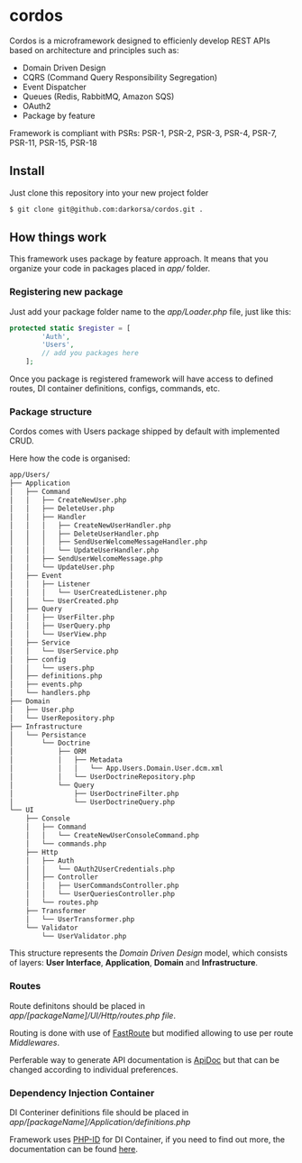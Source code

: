 # cordos

Cordos is a microframework designed to efficienly develop REST APIs based on architecture and principles such as:

- Domain Driven Design
- CQRS (Command Query Responsibility Segregation)
- Event Dispatcher
- Queues (Redis, RabbitMQ, Amazon SQS)
- OAuth2
- Package by feature

Framework is compliant with PSRs: PSR-1, PSR-2, PSR-3, PSR-4, PSR-7, PSR-11, PSR-15, PSR-18

## Install

Just clone this repository into your new project folder

``` bash
$ git clone git@github.com:darkorsa/cordos.git .
```

## How things work

This framework uses package by feature approach. It means that you organize your code in packages placed in *app/* folder.

### Registering new package

Just add your package folder name to the *app/Loader.php* file, just like this:

``` php
protected static $register = [
        'Auth',
        'Users',
        // add you packages here
    ];
```

Once you package is registered framework will have access to defined routes, DI container definitions, configs, commands, etc.

### Package structure

Cordos comes with Users package shipped by default with implemented CRUD.

Here how the code is organised:

``` bash
app/Users/
├── Application
│   ├── Command
│   │   ├── CreateNewUser.php
│   │   ├── DeleteUser.php
│   │   ├── Handler
│   │   │   ├── CreateNewUserHandler.php
│   │   │   ├── DeleteUserHandler.php
│   │   │   ├── SendUserWelcomeMessageHandler.php
│   │   │   └── UpdateUserHandler.php
│   │   ├── SendUserWelcomeMessage.php
│   │   └── UpdateUser.php
│   ├── Event
│   │   ├── Listener
│   │   │   └── UserCreatedListener.php
│   │   └── UserCreated.php
│   ├── Query
│   │   ├── UserFilter.php
│   │   ├── UserQuery.php
│   │   └── UserView.php
│   ├── Service
│   │   └── UserService.php
│   ├── config
│   │   └── users.php
│   ├── definitions.php
│   ├── events.php
│   └── handlers.php
├── Domain
│   ├── User.php
│   └── UserRepository.php
├── Infrastructure
│   └── Persistance
│       └── Doctrine
│           ├── ORM
│           │   ├── Metadata
│           │   │   └── App.Users.Domain.User.dcm.xml
│           │   └── UserDoctrineRepository.php
│           └── Query
│               ├── UserDoctrineFilter.php
│               └── UserDoctrineQuery.php
└── UI
    ├── Console
    │   ├── Command
    │   │   └── CreateNewUserConsoleCommand.php
    │   └── commands.php
    ├── Http
    │   ├── Auth
    │   │   └── OAuth2UserCredentials.php
    │   ├── Controller
    │   │   ├── UserCommandsController.php
    │   │   └── UserQueriesController.php
    │   └── routes.php
    ├── Transformer
    │   └── UserTransformer.php
    └── Validator
        └── UserValidator.php
```

This structure represents the *Domain Driven Design* model, which consists of layers: **User Interface**, **Application**, **Domain** and **Infrastructure**.

### Routes

Route definitons should be placed in *app/[packageName]/UI/Http/routes.php file*.

Routing is done with use of [FastRoute](https://github.com/nikic/FastRoute) but modified allowing to use per route *Middlewares*.

Perferable way to generate API documentation is [ApiDoc](http://apidocjs.com) but that can be changed according to individual preferences.

### Dependency Injection Container

DI Conteriner definitions file should be placed in *app/[packageName]/Application/definitions.php*

Framework uses [PHP-ID](http://php-di.org/) for DI Container, if you need to find out more, the documentation can be found [here](http://php-di.org/doc/).
